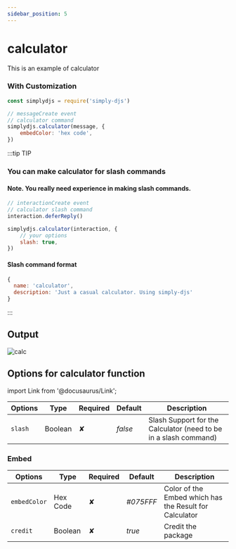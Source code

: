 ```yaml
---
sidebar_position: 5
---
```


# calculator
This is an example of calculator

### With Customization
```js
const simplydjs = require('simply-djs')

// messageCreate event
// calculator command
simplydjs.calculator(message, {
    embedColor: 'hex code',
})
```

:::tip TIP
### You can make calculator for slash commands

#### Note. You really need experience in making slash commands.
```js
// interactionCreate event
// calculator slash command
interaction.deferReply()

simplydjs.calculator(interaction, {
    // your options
    slash: true,
})
```

#### Slash command format
```js
{
  name: 'calculator',
  description: 'Just a casual calculator. Using simply-djs'
}
```

:::

## Output
![calc](https://user-images.githubusercontent.com/71836991/127868737-1284360e-2b74-4500-af24-99b88bbcb1a0.png)

## Options for calculator function
import Link from '@docusaurus/Link';

| Options     | Type    | Required | Default | Description |
| ----------- | ----------- | ----------- | ----------- | ----------- |
| `slash`|<Link to="https://developer.mozilla.org/en-US/docs/Web/JavaScript/Reference/Global_Objects/Boolean">Boolean</Link>| ✘ | *false* | Slash Support for the Calculator (need to be in a slash command) |

### Embed

<div style={{textAlign: 'center'}}>

| Options     | Type    | Required | Default | Description |
| ----------- | ----------- | ----------- | ----------- | ----------- |
| `embedColor`|<Link to="https://developer.mozilla.org/en-US/docs/Web/JavaScript/Reference/Global_Objects/String">Hex Code</Link>| ✘ | *#075FFF* | Color of the Embed which has the Result for Calculator |
| `credit`|<Link to="https://developer.mozilla.org/en-US/docs/Web/JavaScript/Reference/Global_Objects/Boolean">Boolean</Link>| ✘ | *true* | Credit the package |

</div>
